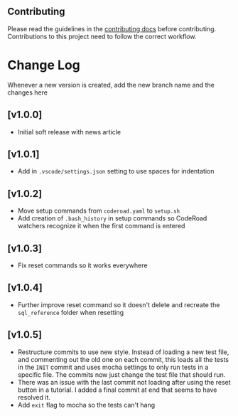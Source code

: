 ## Contributing

Please read the guidelines in the [contributing docs](https://contribute.freecodecamp.org/#/how-to-work-on-tutorials-that-use-coderoad) before contributing. Contributions to this project need to follow the correct workflow.

# Change Log

Whenever a new version is created, add the new branch name and the changes here

## [v1.0.0]

- Initial soft release with news article

## [v1.0.1]

- Add in `.vscode/settings.json` setting to use spaces for indentation

## [v1.0.2]

- Move setup commands from `coderoad.yaml` to `setup.sh`
- Add creation of `.bash_history` in setup commands so CodeRoad watchers recognize it when the first command is entered

## [v1.0.3]

- Fix reset commands so it works everywhere

## [v1.0.4]

- Further improve reset command so it doesn't delete and recreate the `sql_reference` folder when resetting

## [v1.0.5]

- Restructure commits to use new style. Instead of loading a new test file, and commenting out the old one on each commit, this loads all the tests in the `INIT` commit and uses mocha settings to only run tests in a specific file. The commits now just change the test file that should run.
- There was an issue with the last commit not loading after using the reset button in a tutorial. I added a final commit at end that seems to have resolved it.
- Add `exit` flag to mocha so the tests can't hang

